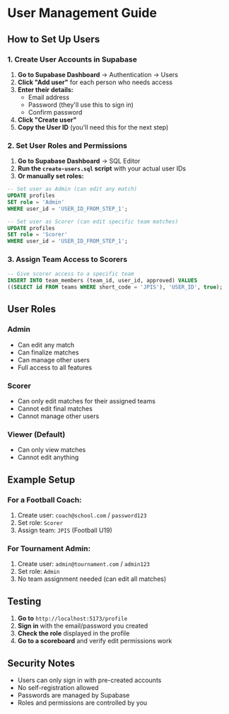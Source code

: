 # User Management Guide

## How to Set Up Users

### 1. Create User Accounts in Supabase

1. **Go to Supabase Dashboard** → Authentication → Users
2. **Click "Add user"** for each person who needs access
3. **Enter their details:**
   - Email address
   - Password (they'll use this to sign in)
   - Confirm password
4. **Click "Create user"**
5. **Copy the User ID** (you'll need this for the next step)

### 2. Set User Roles and Permissions

1. **Go to Supabase Dashboard** → SQL Editor
2. **Run the `create-users.sql` script** with your actual user IDs
3. **Or manually set roles:**

```sql
-- Set user as Admin (can edit any match)
UPDATE profiles 
SET role = 'Admin' 
WHERE user_id = 'USER_ID_FROM_STEP_1';

-- Set user as Scorer (can edit specific team matches)
UPDATE profiles 
SET role = 'Scorer' 
WHERE user_id = 'USER_ID_FROM_STEP_1';
```

### 3. Assign Team Access to Scorers

```sql
-- Give scorer access to a specific team
INSERT INTO team_members (team_id, user_id, approved) VALUES
((SELECT id FROM teams WHERE short_code = 'JPIS'), 'USER_ID', true);
```

## User Roles

### **Admin**
- Can edit any match
- Can finalize matches
- Can manage other users
- Full access to all features

### **Scorer**
- Can only edit matches for their assigned teams
- Cannot edit final matches
- Cannot manage other users

### **Viewer** (Default)
- Can only view matches
- Cannot edit anything

## Example Setup

### For a Football Coach:
1. Create user: `coach@school.com` / `password123`
2. Set role: `Scorer`
3. Assign team: `JPIS` (Football U19)

### For Tournament Admin:
1. Create user: `admin@tournament.com` / `admin123`
2. Set role: `Admin`
3. No team assignment needed (can edit all matches)

## Testing

1. **Go to** `http://localhost:5173/profile`
2. **Sign in** with the email/password you created
3. **Check the role** displayed in the profile
4. **Go to a scoreboard** and verify edit permissions work

## Security Notes

- Users can only sign in with pre-created accounts
- No self-registration allowed
- Passwords are managed by Supabase
- Roles and permissions are controlled by you
